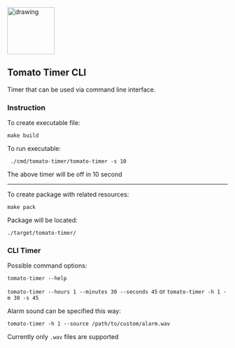 
<img src="https://user-images.githubusercontent.com/43377382/144755292-fa4634e3-fe85-40ad-a74c-aa9ec91c5818.png" alt="drawing" width="108"/> 

## Tomato Timer CLI 

Timer that can be used via command line interface.

### Instruction
To create executable file:

`` make build ``

To run executable:

`` ./cmd/tomato-timer/tomato-timer -s 10``

The above timer will be off in 10 second

___

To create package with related resources:

`` make pack ``

Package will be located:

`` ./target/tomato-timer/ ``

### CLI Timer 

Possible command options:

`` tomato-timer --help ``


`` tomato-timer --hours 1 --minutes 30 --seconds 45 `` or `` tomato-timer -h 1 -m 30 -s 45 ``

Alarm sound can be specified this way:

`` tomato-timer -h 1 --source /path/to/custom/alarm.wav ``

Currently only `` .wav `` files are supported
